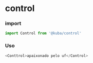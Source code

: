 # control


### import

```javascript
import Control from '@kuba/control'
```

### Uso



```javascript
<Conttrol>apaixonado pelo uf</Control>
```
